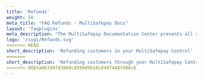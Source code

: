 ```yaml
---
title: 'Refunds'
weight: 50
meta_title: "FAQ Refunds - MultiSafepay Docs"
layout: 'faqplugins'
meta_description: "The MultiSafepay Documentation Center presents all relevant information about our Plugins and API. You can also find support pages for payment methods, tools and general questions as well as the contact details of our Support and Integration Teams."
logo: '/svgs/Refunds.svg'
<<<<<<< HEAD
short_description: 'Refunding customers in your MultiSafepay Control'
=======
short_description: 'Refunding customers through your MultiSafepay Control'
>>>>>>> 9883a867d4fd3860c8590d9b10c8497448f406c6
---
```

